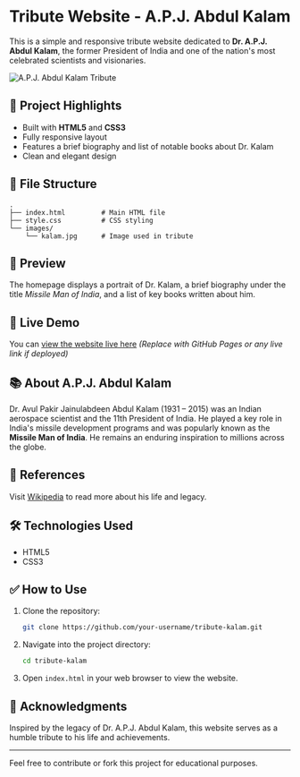 # Tribute Website - A.P.J. Abdul Kalam

This is a simple and responsive tribute website dedicated to **Dr. A.P.J. Abdul Kalam**, the former President of India and one of the nation's most celebrated scientists and visionaries.

![A.P.J. Abdul Kalam Tribute](https://github.com/AnimeshRai925/Tribute_Page/blob/main/image/kalam.jpg)

## 🌟 Project Highlights

- Built with **HTML5** and **CSS3**
- Fully responsive layout
- Features a brief biography and list of notable books about Dr. Kalam
- Clean and elegant design

## 📁 File Structure

```
.
├── index.html         # Main HTML file
├── style.css          # CSS styling
└── images/
    └── kalam.jpg      # Image used in tribute
```

## 📸 Preview

The homepage displays a portrait of Dr. Kalam, a brief biography under the title *Missile Man of India*, and a list of key books written about him.

## 🔗 Live Demo

You can [view the website live here](#) *(Replace with GitHub Pages or any live link if deployed)*

## 📚 About A.P.J. Abdul Kalam

Dr. Avul Pakir Jainulabdeen Abdul Kalam (1931 – 2015) was an Indian aerospace scientist and the 11th President of India. He played a key role in India's missile development programs and was popularly known as the **Missile Man of India**. He remains an enduring inspiration to millions across the globe.

## 📖 References

Visit [Wikipedia](https://en.wikipedia.org/wiki/A._P._J._Abdul_Kalam) to read more about his life and legacy.

## 🛠️ Technologies Used

- HTML5
- CSS3

## ✅ How to Use

1. Clone the repository:
   ```bash
   git clone https://github.com/your-username/tribute-kalam.git
   ```

2. Navigate into the project directory:
   ```bash
   cd tribute-kalam
   ```

3. Open `index.html` in your web browser to view the website.

## 🙏 Acknowledgments

Inspired by the legacy of Dr. A.P.J. Abdul Kalam, this website serves as a humble tribute to his life and achievements.

---

Feel free to contribute or fork this project for educational purposes.
